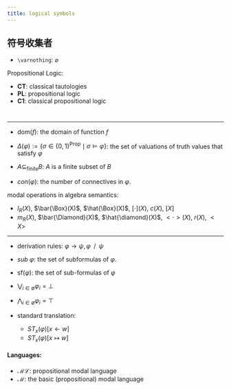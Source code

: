 ```yaml
---
title: logical symbols
---
```

## 符号收集者 

- `\varnothing`: $\varnothing$


Propositional Logic:
- $\mathbf{CT}$: classical tautologies
- $\mathbf{PL}$: propositional logic
- $\mathbf{C1}$: classical propositional logic




# 

---

- $\mathsf{dom}(f)$: the domain of function $f$
- $\Delta(\varphi):=\{\sigma\in\{0,1\}^{\mathsf{Prop}} \mid \sigma\models \varphi\}$: the set of valuations of truth values that satisfy $\varphi$
- $A \subseteq_{\mathsf{finite}} B$: $A$ is a finite subset of $B$

- $con(\varphi)$: the number of connectives in $\varphi$.





modal operations in algebra semantics:
- $l_R (X)$, $\bar{\Box}(X)$, $\hat{\Box}(X)$, $[\cdot](X)$, $c(X)$, $[X]$
- $m_R (X)$, $\bar{\Diamond}(X)$, $\hat{\diamond}(X)$, $<\cdot>(X)$, $r(X)$, $<X>$



---

- derivation rules:  $\varphi \to \psi,\varphi \;\;/\;\; \psi$

- $sub\ \varphi$: the set of subformulas of $\varphi$.

- $\mathsf{sf}(\varphi)$: the set of sub-formulas of $\varphi$



- $\bigvee_{i \in \emptyset} \varphi_i = \bot$
- $\bigwedge_{i\in\emptyset} \varphi_i = \top$


- standard translation:
    - $ST_x(\varphi)[x \leftarrow w]$
    - $ST_x(\varphi)[x \mapsto w]$

#### Languages: 
- $\mathcal{ML}$: propositional modal language
- $\mathcal{M}$: the basic (propositional) modal language